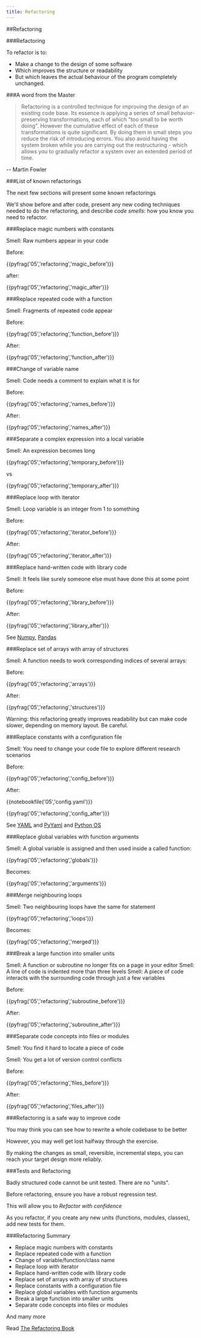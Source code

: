 ```yaml
---
title: Refactoring
---
```


##Refactoring

###Refactoring

To refactor is to:

* Make a change to the design of some software
* Which improves the structure or readability
* But which leaves the actual behaviour of the program completely unchanged.


###A word from the Master

> Refactoring is a controlled technique for improving the design of an existing code base. 
Its essence is applying a series of small behavior-preserving transformations, each of which "too small to be worth doing". 
However the cumulative effect of each of these transformations is quite significant. 
By doing them in small steps you reduce the risk of introducing errors. 
You also avoid having the system broken while you are carrying out the restructuring - 
which allows you to gradually refactor a system over an extended period of time.

-- Martin Fowler

###List of known refactorings

The next few sections will present some known refactorings

We'll show before and after code, present any new coding techniques needed to do the refactoring,
and describe *code smells*: how you know you need to refactor.

###Replace magic numbers with constants

Smell: Raw numbers appear in your code

Before: 

{{pyfrag('05','refactoring','magic_before')}}

after:

{{pyfrag('05','refactoring','magic_after')}}

###Replace repeated code with a function

Smell: Fragments of repeated code appear

Before:

{{pyfrag('05','refactoring','function_before')}}

After:

{{pyfrag('05','refactoring','function_after')}}

###Change of variable name

Smell: Code needs a comment to explain what it is for

Before:

{{pyfrag('05','refactoring','names_before')}}

After:

{{pyfrag('05','refactoring','names_after')}}


###Separate a complex expression into a local variable

Smell: An expression becomes long

{{pyfrag('05','refactoring','temporary_before')}}

vs

{{pyfrag('05','refactoring','temporary_after')}}

###Replace loop with iterator

Smell: Loop variable is an integer from 1 to something

Before:

{{pyfrag('05','refactoring','iterator_before')}}

After:

{{pyfrag('05','refactoring','iterator_after')}}

###Replace hand-written code with library code

Smell: It feels like surely someone else must have done this at some point

Before:

{{pyfrag('05','refactoring','library_before')}}

After:

{{pyfrag('05','refactoring','library_after')}}

See [Numpy](http://docs.scipy.org/doc/numpy/reference/generated/numpy.arange.html),
    [Pandas](http://pandas.pydata.org/)

###Replace set of arrays with array of structures

Smell: A function needs to work corresponding indices of several arrays:

Before:

{{pyfrag('05','refactoring','arrays')}}

After:

{{pyfrag('05','refactoring','structures')}}

Warning: this refactoring greatly improves readability but can make code slower,
depending on memory layout. Be careful.

###Replace constants with a configuration file

Smell: You need to change your code file to explore different research scenarios

Before:

{{pyfrag('05','refactoring','config_before')}}

After:

{{notebookfile('05','config.yaml')}}

{{pyfrag('05','refactoring','config_after')}}

See [YAML](http://www.yaml.org/) and [PyYaml](http://pyyaml.org/)
and [Python OS](http://docs.python.org/2/library/os.html)

###Replace global variables with function arguments

Smell: A global variable is assigned and then used inside a called function:

{{pyfrag('05','refactoring','globals')}}

Becomes:

{{pyfrag('05','refactoring','arguments')}}

###Merge neighbouring loops

Smell: Two neighbouring loops have the same for statement

{{pyfrag('05','refactoring','loops')}}

Becomes:

{{pyfrag('05','refactoring','merged')}}


###Break a large function into smaller units

Smell: A function or subroutine no longer fits on a page in your editor
Smell: A line of code is indented more than three levels
Smell: A piece of code interacts with the surrounding code through just a few variables

Before:

{{pyfrag('05','refactoring','subroutine_before')}}

After:

{{pyfrag('05','refactoring','subroutine_after')}}

###Separate code concepts into files or modules

Smell: You find it hard to locate a piece of code

Smell: You get a lot of version control conflicts

Before:

{{pyfrag('05','refactoring','files_before')}}

After:

{{pyfrag('05','refactoring','files_after')}}

###Refactoring is a safe way to improve code

You may think you can see how to rewrite a whole codebase to be better

However, you may well get lost halfway through the exercise.

By making the changes as small, reversible, incremental steps,
you can reach your target design more reliably.

###Tests and Refactoring

Badly structured code cannot be unit tested. There are no "units".

Before refactoring, ensure you have a robust regression test.

This will allow you to *Refactor with confidence*

As you refactor, if you create any new units (functions, modules, classes),
add new tests for them.

###Refactoring Summary

* Replace magic numbers with constants
* Replace repeated code with a function
* Change of variable/function/class name
* Replace loop with iterator
* Replace hand-written code with library code
* Replace set of arrays with array of structures
* Replace constants with a configuration file
* Replace global variables with function arguments
* Break a large function into smaller units
* Separate code concepts into files or modules

And many more

Read [The Refactoring Book](http://www.amazon.co.uk/Refactoring-Improving-Design-Existing-Technology/dp/0201485672)

